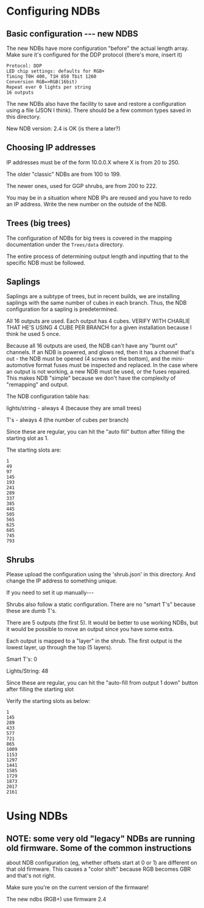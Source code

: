 # Configuring NDBs

## Basic configuration --- new NDBS

The new NDBs have more configuration "before" the actual length array. 
Make sure it's configured for the DDP protocol (there's more, insert it)

```
Protocol: DDP
LED chip settings: defaults for RGB+
Timing T0H 400, T1H 850 Tbit 1260
Conversion RGB=>RGB(16bit)
Repeat ever 0 lights per string
16 outputs
```

The new NDBs also have the facility to save and restore a configuration using a file (JSON I think).
There should be a few common types saved in this directory.

New NDB version: 2.4 is OK (is there a later?)

## Choosing IP addresses

IP addresses must be of the form 10.0.0.X where X is from 20 to 250.

The older "classic" NDBs are from 100 to 199.

The newer ones, used for GGP shrubs, are from 200 to 222.

You may be in a situation where NDB IPs are reused and you have to redo an IP address. Write the new
number on the outside of the NDB.

## Trees (big trees)

The configuration of NDBs for big trees is covered in the mapping documentation under the `Trees/data` directory.

The entire process of determining output length and inputting that to the specific NDB must be followed.

## Saplings

Saplings are a subtype of trees, but in recent builds, we are installing saplings with the same number of cubes in
each branch. Thus, the NDB configuration for a sapling is predetermined.

All 16 outputs are used. Each output has 4 cubes. VERIFY WITH CHARLIE THAT HE'S USING 4 CUBE PER BRANCH for a given
installation because I think he used 5 once.

Because all 16 outputs are used, the NDB can't have any "burnt out" channels. If an NDB is powered, and glows red,
then it has a channel that's out - the NDB must be opened (4 screws on the bottom), and the mini-automotive format
fuses must be inspected and replaced. In the case where an output is not working, a new NDB must be used,
or the fuses repaired. This makes NDB "simple" because we don't have the complexity of "remapping" and output.

The NDB configuration table has:

lights/string - always 4 (because they are small trees)

T's - always 4 (the number of cubes per branch)

Since these are regular, you can hit the "auto fill" button after filling the starting slot as 1.

The starting slots are:
```
1
49
97
145
193
241
289
337
385
445
505
565
625
685
745
793
```

## Shrubs

Please upload the configuration using the 'shrub.json' in this directory. And change the IP address to something
unique.

If you need to set it up manually---

Shrubs also follow a static configuration. There are no "smart T's" because these are dumb T's.

There are 5 outputs (the first 5). It would be better to use working NDBs, but it would be possible
to move an output since you have some extra.

Each output is mapped to a "layer" in the shrub. The first output is the lowest layer, up through the top (5 layers).

Smart T's: 0

Lights/String: 48

Since these are regular, you can hit the "auto-fill from output 1 down" button after filling the starting slot

Verify the starting slots as below:

```
1
145
289
433
577
721
865
1009
1153
1297
1441
1585
1729
1873
2017
2161
```

# Using NDBs

## NOTE: some very old "legacy" NDBs are running old firmware. Some of the common instructions
about NDB configuration (eg, whether offsets start at 0 or 1) are different on that old firmware.
This causes a "color shift" because RGB becomes GBR and that's not right.

Make sure you're on the current version of the firmware!

The new ndbs (RGB+) use firmware 2.4